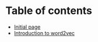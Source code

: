 # Table of contents

* [Initial page](README.md)
* [Introduction to word2vec](introduction-to-word2vec.md)

